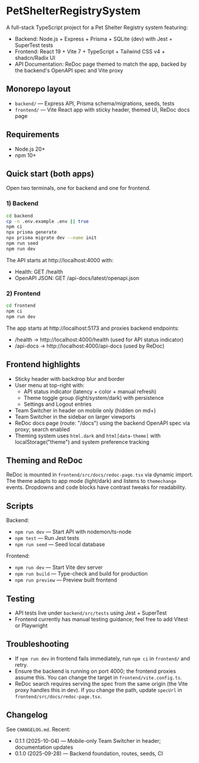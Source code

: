 # PetShelterRegistrySystem

A full-stack TypeScript project for a Pet Shelter Registry system featuring:

- Backend: Node.js + Express + Prisma + SQLite (dev) with Jest + SuperTest tests
- Frontend: React 19 + Vite 7 + TypeScript + Tailwind CSS v4 + shadcn/Radix UI
- API Documentation: ReDoc page themed to match the app, backed by the backend's OpenAPI spec and Vite proxy

## Monorepo layout

- `backend/` — Express API, Prisma schema/migrations, seeds, tests
- `frontend/` — Vite React app with sticky header, themed UI, ReDoc docs page

## Requirements

- Node.js 20+
- npm 10+

## Quick start (both apps)

Open two terminals, one for backend and one for frontend.

### 1) Backend

```bash
cd backend
cp -n .env.example .env || true
npm ci
npx prisma generate
npx prisma migrate dev --name init
npm run seed
npm run dev
```

The API starts at http://localhost:4000 with:
- Health: GET /health
- OpenAPI JSON: GET /api-docs/latest/openapi.json

### 2) Frontend

```bash
cd frontend
npm ci
npm run dev
```

The app starts at http://localhost:5173 and proxies backend endpoints:
- /health → http://localhost:4000/health (used for API status indicator)
- /api-docs → http://localhost:4000/api-docs (used by ReDoc)

## Frontend highlights

- Sticky header with backdrop blur and border
- User menu at top-right with:
  - API status indicator (latency + color + manual refresh)
  - Theme toggle group (light/system/dark) with persistence
  - Settings and Logout entries
- Team Switcher in header on mobile only (hidden on md+)
- Team Switcher in the sidebar on larger viewports
- ReDoc docs page (route: "/docs") using the backend OpenAPI spec via proxy; search enabled
- Theming system uses `html.dark` and `html[data-theme]` with localStorage("theme") and system preference tracking

## Theming and ReDoc

ReDoc is mounted in `frontend/src/docs/redoc-page.tsx` via dynamic import. The theme adapts to app mode (light/dark) and listens to `themechange` events. Dropdowns and code blocks have contrast tweaks for readability.

## Scripts

Backend:
- `npm run dev` — Start API with nodemon/ts-node
- `npm test` — Run Jest tests
- `npm run seed` — Seed local database

Frontend:
- `npm run dev` — Start Vite dev server
- `npm run build` — Type-check and build for production
- `npm run preview` — Preview built frontend

## Testing

- API tests live under `backend/src/tests` using Jest + SuperTest
- Frontend currently has manual testing guidance; feel free to add Vitest or Playwright

## Troubleshooting

- If `npm run dev` in frontend fails immediately, run `npm ci` in `frontend/` and retry.
- Ensure the backend is running on port 4000; the frontend proxies assume this. You can change the target in `frontend/vite.config.ts`.
- ReDoc search requires serving the spec from the same origin (the Vite proxy handles this in dev). If you change the path, update `specUrl` in `frontend/src/docs/redoc-page.tsx`.

## Changelog

See `CHANGELOG.md`. Recent:
- 0.1.1 (2025-10-04) — Mobile-only Team Switcher in header; documentation updates
- 0.1.0 (2025-09-28) — Backend foundation, routes, seeds, CI
